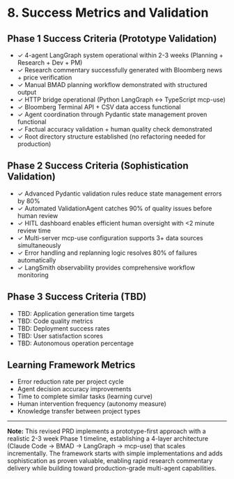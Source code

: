 # 8. Success Metrics and Validation

## Phase 1 Success Criteria (Prototype Validation)
- ✓ 4-agent LangGraph system operational within 2-3 weeks (Planning + Research + Dev + PM)
- ✓ Research commentary successfully generated with Bloomberg news + price verification
- ✓ Manual BMAD planning workflow demonstrated with structured output
- ✓ HTTP bridge operational (Python LangGraph ↔ TypeScript mcp-use)
- ✓ Bloomberg Terminal API + CSV data access functional
- ✓ Agent coordination through Pydantic state management proven functional
- ✓ Factual accuracy validation + human quality check demonstrated
- ✓ Root directory structure established (no refactoring needed for production)

## Phase 2 Success Criteria (Sophistication Validation)
- ✓ Advanced Pydantic validation rules reduce state management errors by 80%
- ✓ Automated ValidationAgent catches 90% of quality issues before human review
- ✓ HITL dashboard enables efficient human oversight with <2 minute review time
- ✓ Multi-server mcp-use configuration supports 3+ data sources simultaneously
- ✓ Error handling and replanning logic resolves 80% of failures automatically
- ✓ LangSmith observability provides comprehensive workflow monitoring

## Phase 3 Success Criteria (TBD)
- TBD: Application generation time targets
- TBD: Code quality metrics
- TBD: Deployment success rates
- TBD: User satisfaction scores
- TBD: Autonomous operation percentage

## Learning Framework Metrics
- Error reduction rate per project cycle
- Agent decision accuracy improvements
- Time to complete similar tasks (learning curve)
- Human intervention frequency (autonomy measure)
- Knowledge transfer between project types

---

**Note:** This revised PRD implements a prototype-first approach with a realistic 2-3 week Phase 1 timeline, establishing a 4-layer architecture (Claude Code → BMAD → LangGraph → mcp-use) that scales incrementally. The framework starts with simple implementations and adds sophistication as proven valuable, enabling rapid research commentary delivery while building toward production-grade multi-agent capabilities.
